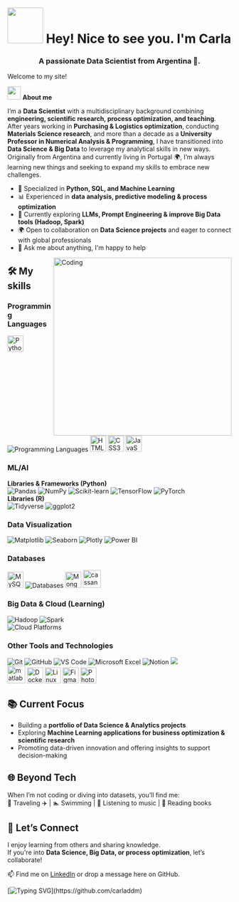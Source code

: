 <!--
**carladdm/carladdm** is a ✨ _special_ ✨ repository because its `README.md` (this file) appears on your GitHub profile.

Here are some ideas to get you started:

- 🔭 I’m currently working on ...
- 🌱 I’m currently learning ...
- 👯 I’m looking to collaborate on ...
- 🤔 I’m looking for help with ...
- 💬 Ask me about ...
- 📫 How to reach me: ...
- 😄 Pronouns: ...
- ⚡ Fun fact: ...
-->

# <img src="https://i.giphy.com/media/v1.Y2lkPTc5MGI3NjExanpobXBvbG04dmU4Z2VveWF2a2NldDY1ZGdkOHo4ZWN0Z2NrcTY0ZyZlcD12MV9pbnRlcm5hbF9naWZfYnlfaWQmY3Q9cw/iMnRBcw2cLc7pcOMfC/giphy.gif" width="80"/> Hey! Nice to see you. I'm Carla

<h3 align="center">A passionate Data Scientist from Argentina 🧉.</h3>

Welcome to my site!

<!--
<p align="left"> <img src="https://komarev.com/ghpvc/?username=carladdm&label=Profile%20views&color=0e75b6&style=flat" alt="carladdm" /> </p>
-->

<img src="https://media.giphy.com/media/ObNTw8Uzwy6KQ/giphy.gif" width="30px">&nbsp;**About me**

I’m a **Data Scientist** with a multidisciplinary background combining **engineering, scientific research, process optimization, and teaching**.  
After years working in **Purchasing & Logistics optimization**, conducting **Materials Science research**, and more than a decade as a **University Professor in Numerical Analysis & Programming**, I have transitioned into **Data Science & Big Data** to leverage my analytical skills in new ways.
Originally from Argentina and currently living in Portugal 🌍, I’m always learning new things and seeking to expand my skills to embrace new challenges.

- 🔎 Specialized in **Python, SQL, and Machine Learning**  
- 📊 Experienced in **data analysis, predictive modeling & process optimization**  
- 🌱 Currently exploring **LLMs, Prompt Engineering & improve Big Data tools (Hadoop, Spark)**  
- 🌍 Open to collaboration on **Data Science projects** and eager to connect with global professionals
- 💬 Ask me about anything, I'm happy to help

<img align="right" alt="Coding" width="400" src="https://media.giphy.com/media/HQHwvSBSy7s0AXOlWt/giphy.gif">


## 🛠️ My skills

<h3> Programming Languages </h3>
<span> 
  <img src="https://raw.githubusercontent.com/danielcranney/readme-generator/main/public/icons/skills/python-colored.svg" width="36" height="36" alt="Python" />
  <img src="https://skillicons.dev/icons?i=r,fortran&perline=4" alt="Programming Languages"/>
  <img src="https://raw.githubusercontent.com/danielcranney/readme-generator/main/public/icons/skills/html5-colored.svg" width="36" height="36" alt="HTML5" />
  <img src="https://raw.githubusercontent.com/danielcranney/readme-generator/main/public/icons/skills/css3-colored.svg" width="36" height="36" alt="CSS3" />
  <img src="https://raw.githubusercontent.com/danielcranney/readme-generator/main/public/icons/skills/javascript-colored.svg" width="36" height="36" alt="JavaScript" />
</span>

<h3> ML/AI </h3>
<span> 
  <strong>Libraries & Frameworks (Python)</strong><br>
    <img alt="Pandas" src="https://img.shields.io/badge/Pandas-150458?style=for-the-badge&logo=pandas&logoColor=white"/>
    <img alt="NumPy" src="https://img.shields.io/badge/NumPy-4D77CF?style=for-the-badge&logo=numpy&logoColor=white"/>
    <img alt="Scikit-learn" src="https://img.shields.io/badge/Scikit_learn-F7931E?style=for-the-badge&logo=scikit-learn&logoColor=white"/>
    <img alt="TensorFlow" src="https://img.shields.io/badge/TensorFlow-FF6F00?style=for-the-badge&logo=tensorflow&logoColor=white"/>
    <img alt="PyTorch" src="https://img.shields.io/badge/PyTorch-EE4C2C?style=for-the-badge&logo=pytorch&logoColor=white"/>
  <br>
  <strong>Libraries (R)</strong><br>
    <img alt="Tidyverse" src="https://img.shields.io/badge/Tidyverse-1E90FF?style=for-the-badge&logo=R&logoColor=white"/>
    <img alt="ggplot2" src="https://img.shields.io/badge/ggplot2-006D2C?style=for-the-badge&logo=R&logoColor=white"/>
</span>

<h3> Data Visualization </h3>
<span> 
  <img alt="Matplotlib" src="https://img.shields.io/badge/Matplotlib-3776AB?style=for-the-badge&logo=matplotlib&logoColor=white"/>
  <img alt="Seaborn" src="https://img.shields.io/badge/Seaborn-36A2EB?style=for-the-badge&logo=seaborn&logoColor=white"/>
  <img alt="Plotly" src="https://img.shields.io/badge/Plotly-3F4F75?style=for-the-badge&logo=plotly&logoColor=white"/>
  <img alt="Power BI" src="https://img.shields.io/badge/Power_BI-F2C811?style=for-the-badge&logo=powerbi&logoColor=black"/>
</span>

<h3> Databases </h3>
<span> 
  <img src="https://raw.githubusercontent.com/danielcranney/readme-generator/main/public/icons/skills/mysql-colored.svg" width="36" height="36" alt="MySQL" />
  <img src="https://skillicons.dev/icons?i=postgres,sqlite&perline=4" alt="Databases"/>
  <img src="https://raw.githubusercontent.com/danielcranney/readme-generator/main/public/icons/skills/mongodb-colored.svg" width="36" height="36" alt="MongoDB" />
  <img src="https://www.vectorlogo.zone/logos/apache_cassandra/apache_cassandra-icon.svg" alt="cassandra" width="40" height="40"/>
</span>

<h3> Big Data & Cloud (Learning) </h3>
<span> 
  <img alt="Hadoop" src="https://img.shields.io/badge/Hadoop-FFD700?style=for-the-badge&logo=hadoop&logoColor=black">
  <img alt="Spark" src="https://img.shields.io/badge/Apache_Spark-E84F8A?style=for-the-badge&logo=apachespark&logoColor=white">
  <br>
  <img src="https://skillicons.dev/icons?i=azure,aws,gcp&perline=3" alt="Cloud Platforms"/>
</span>

<h3> Other Tools and Technologies </h3>
<span>
  <img alt="Git" src="https://img.shields.io/badge/Git-F05032?style=for-the-badge&logo=git&logoColor=white">
  <img alt="GitHub" src="https://img.shields.io/badge/GitHub-181717?style=for-the-badge&logo=github&logoColor=white">
  <img alt="VS Code" src="https://img.shields.io/badge/VS_Code-007ACC?style=for-the-badge&logo=visualstudiocode&logoColor=white">
  <img alt="Microsoft Excel" src="https://img.shields.io/badge/Microsoft_Excel-217346?style=for-the-badge&logo=microsoftexcel&logoColor=white">
  <img alt="Notion" src="https://img.shields.io/badge/Notion-%23000000.svg?style=for-the-badge&logo=notion&logoColor=white">
  <img src="https://img.shields.io/badge/jira-%230A0FFF.svg?style=for-the-badge&logo=jira&logoColor=white">
  <br>
  <img src="https://upload.wikimedia.org/wikipedia/commons/2/21/Matlab_Logo.png" alt="matlab" width="40" height="40"/>
  <img src="https://raw.githubusercontent.com/danielcranney/readme-generator/main/public/icons/skills/docker-colored.svg" width="36" height="36" alt="Docker" />
  <img src="https://raw.githubusercontent.com/danielcranney/readme-generator/main/public/icons/skills/linux-colored.svg" width="36" height="36" alt="Linux" />
  <img src="https://raw.githubusercontent.com/danielcranney/readme-generator/main/public/icons/skills/figma-colored.svg" width="36" height="36" alt="Figma" />
  <img src="https://raw.githubusercontent.com/danielcranney/readme-generator/main/public/icons/skills/photoshop-colored.svg" width="36" height="36" alt="Photoshop" />
</span>


## 📚 Current Focus  
- Building a **portfolio of Data Science & Analytics projects**  
- Exploring **Machine Learning applications for business optimization & scientific research**  
- Promoting data-driven innovation and offering insights to support decision-making

## 🌐 Beyond Tech  
When I’m not coding or diving into datasets, you’ll find me:  
💜 Traveling ✈️ | 🏊 Swimming | 🎵 Listening to music | 📖 Reading books  

## 🤝 Let’s Connect  
I enjoy learning from others and sharing knowledge.  
If you're into **Data Science, Big Data, or process optimization**, let’s collaborate!  

📫 Find me on [LinkedIn](https://www.linkedin.com) or drop a message here on GitHub. 

<!--
<p align="left">
<a href="https://linkedin.com/in/ing-carladimonno" target="blank"><img align="center" src="https://raw.githubusercontent.com/rahuldkjain/github-profile-readme-generator/master/src/images/icons/Social/linked-in-alt.svg" alt="ing-carladimonno" height="30" width="40" /></a>
<a href="https://kaggle.com/carladimn" target="blank"><img align="center" src="https://raw.githubusercontent.com/rahuldkjain/github-profile-readme-generator/master/src/images/icons/Social/kaggle.svg" alt="carladimn" height="30" width="40" /></a>
<a href="https://www.behance.net/carladimonno" target="blank"><img align="center" src="https://raw.githubusercontent.com/rahuldkjain/github-profile-readme-generator/master/src/images/icons/Social/behance.svg" alt="carladimonno" height="30" width="40" /></a>
</p>

<h2>Github stats</h2> 
<p><img align="left" src="https://github-readme-stats.vercel.app/api/top-langs?username=carladdm&show_icons=true&locale=en&layout=compact" alt="carladdm" /></p>
<p>&nbsp;<img align="center" src="https://github-readme-stats.vercel.app/api?username=carladdm&show_icons=true&locale=en" alt="carladdm" /></p>
</div>
-->

[![Typing SVG](https://readme-typing-svg.herokuapp.com/?lines=Thanks+for+visiting!!&center=true&color="#0000FF;")](https://github.com/carladdm)
